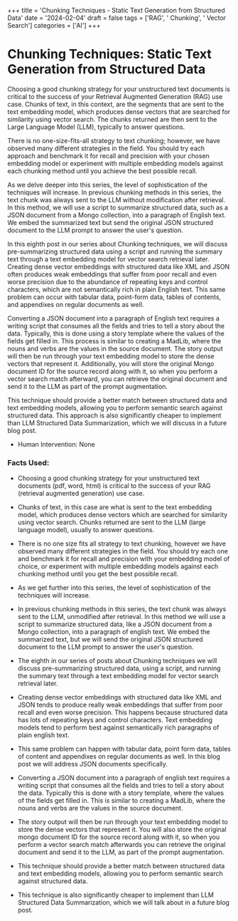
+++
title = 'Chunking Techniques - Static Text Generation from Structured Data'
date = '2024-02-04'
draft = false
tags = ['RAG', ' Chunking', ' Vector Search']
categories = ['AI']
+++

 # Chunking Techniques: Static Text Generation from Structured Data

Choosing a good chunking strategy for your unstructured text documents is critical to the success of your Retrieval Augmented Generation (RAG) use case. Chunks of text, in this context, are the segments that are sent to the text embedding model, which produces dense vectors that are searched for similarity using vector search. The chunks returned are then sent to the Large Language Model (LLM), typically to answer questions.

There is no one-size-fits-all strategy to text chunking; however, we have observed many different strategies in the field. You should try each approach and benchmark it for recall and precision with your chosen embedding model or experiment with multiple embedding models against each chunking method until you achieve the best possible recall.

As we delve deeper into this series, the level of sophistication of the techniques will increase. In previous chunking methods in this series, the text chunk was always sent to the LLM without modification after retrieval. In this method, we will use a script to summarize structured data, such as a JSON document from a Mongo collection, into a paragraph of English text. We embed the summarized text but send the original JSON structured document to the LLM prompt to answer the user's question.

In this eighth post in our series about Chunking techniques, we will discuss pre-summarizing structured data using a script and running the summary text through a text embedding model for vector search retrieval later. Creating dense vector embeddings with structured data like XML and JSON often produces weak embeddings that suffer from poor recall and even worse precision due to the abundance of repeating keys and control characters, which are not semantically rich in plain English text. This same problem can occur with tabular data, point-form data, tables of contents, and appendixes on regular documents as well.

Converting a JSON document into a paragraph of English text requires a writing script that consumes all the fields and tries to tell a story about the data. Typically, this is done using a story template where the values of the fields get filled in. This process is similar to creating a MadLib, where the nouns and verbs are the values in the source document. The story output will then be run through your text embedding model to store the dense vectors that represent it. Additionally, you will store the original Mongo document ID for the source record along with it, so when you perform a vector search match afterward, you can retrieve the original document and send it to the LLM as part of the prompt augmentation.

This technique should provide a better match between structured data and text embedding models, allowing you to perform semantic search against structured data. This approach is also significantly cheaper to implement than LLM Structured Data Summarization, which we will discuss in a future blog post.
 * Human Intervention: None

### Facts Used:
* Choosing a good chunking strategy for your unstructured text documents (pdf, word, html) is critical to the success of your RAG (retrieval augmented generation) use case.
* Chunks of text, in this case are what is sent to the text embedding model, which produces dense vectors which are searched for similarity using vector search.  Chunks returned are sent to the LLM (large language model), usually to answer questions.
* There is no one size fits all strategy to text chunking, however we have observed many different strategies in the field.  You should try each one and benchmark it for recall and precision with your embedding model of choice, or experiment with multiple embedding models against each chunking method until you get the best possible recall.
* As we get further into this series, the level of sophistication of the techniques will increase.  
* In previous chunking methods in this series, the text chunk was always sent to the LLM, unmodified after retrieval.  In this method we will use a script to summarize structured data, like a JSON document from a Mongo collection, into a paragraph of english text.  We embed the summarized text, but we will send the original JSON structured document to the LLM prompt to answer the user's question. 
* The eighth in our series of posts about Chunking techniques we will discuss pre-summarizing structured data, using a script, and running the summary text through a text embedding model for vector search retrieval later.
* Creating dense vector embeddings with structured data like XML and JSON tends to produce really weak embeddings that suffer from poor recall and even worse precision.  This happens because structured data has lots of repeating keys and control characters.  Text embedding models tend to perform best against semantically rich paragraphs of plain english text.
* This same problem can happen with tabular data, point form data, tables of content and appendixes on regular documents as well.  In this blog post we will address JSON documents specifically.
* Converting a JSON document into a paragraph of english text requires a writing script that consumes all the fields and tries to tell a story about the data.  Typically this is done with a story template, where the values of the fields get filled in.  This is similar to creating a MadLib, where the nouns and verbs are the values in the source document.
* The story output will then be run through your text embedding model to store the dense vectors that represent it.  You will also store the original mongo document ID for the source record along with it, so when you perform a vector search match afterwards you can retrieve the original document and send it to the LLM, as part of the prompt augmentation.
* This technique should provide a better match between structured data and text embedding models, allowing you to perform semantic search against structured data.
* This technique is also significantly cheaper to implement than LLM Structured Data Summarization, which we will talk about in a future blog post.
